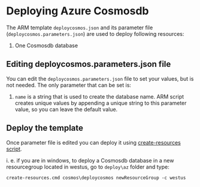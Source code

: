 # Deploying Azure Cosmosdb

The ARM template `deploycosmos.json` and its parameter file (`deploycosmos.parameters.json`) are used to deploy following resources:

1. One Cosmosdb database

## Editing deploycosmos.parameters.json file

You can edit the `deploycosmos.parameters.json` file to set your values, but is not needed. The only parameter that can
be set is:

1. `name` is a string that is used to create the database name. ARM script creates unique values by appending a unique string to this parameter value, so you can leave the default value.

## Deploy the template

Once parameter file is edited you can deploy it using [create-resources script](../readme.md).

i. e. if you are in windows, to deploy a Cosmosdb database in a new resourcegroup located in westus, go to `deploy\az` folder and type:

```
create-resources.cmd cosmos\deploycosmos newResourceGroup -c westus
```









